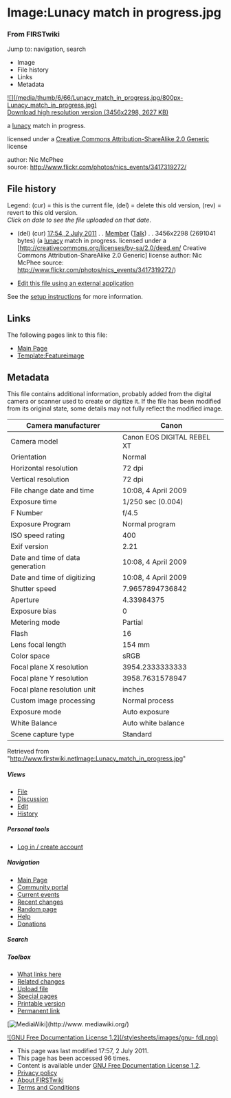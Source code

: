 

# Image:Lunacy match in progress.jpg

### From FIRSTwiki

Jump to: navigation, search

  * Image
  * File history
  * Links
  * Metadata

[![](/media/thumb/6/66/Lunacy_match_in_progress.jpg/800px-
Lunacy_match_in_progress.jpg)](/media/6/66/Lunacy_match_in_progress.jpg)  
[Download high resolution version (3456x2298, 2627
KB)](/media/6/66/Lunacy_match_in_progress.jpg)

a [lunacy](Lunacy "Lunacy" ) match in progress.

licensed under a [Creative Commons Attribution-ShareAlike 2.0
Generic](http://creativecommons.org/licenses/by-sa/2.0/deed.en/
"http://creativecommons.org/licenses/by-sa/2.0/deed.en/" ) license

author: Nic McPhee  
source: <http://www.flickr.com/photos/nics_events/3417319272/>

## File history

Legend: (cur) = this is the current file, (del) = delete this old version,
(rev) = revert to this old version.  
_Click on date to see the file uploaded on that date_.

  * (del) (cur) [17:54, 2 July 2011](/media/6/66/Lunacy_match_in_progress.jpg "/media/6/66/Lunacy match in progress.jpg" ) . . [Member](User:Member "User:Member" ) ([Talk](User_talk:Member "User talk:Member" )) . . 3456x2298 (2691041 bytes) (a [lunacy](Lunacy "Lunacy" ) match in progress. licensed under a [http://creativecommons.org/licenses/by-sa/2.0/deed.en/ Creative Commons Attribution-ShareAlike 2.0 Generic] license author: Nic McPhee source: http://www.flickr.com/photos/nics_events/3417319272/)
  

  * [Edit this file using an external application](/index.php?title=Image:Lunacy_match_in_progress.jpg&action=edit&externaledit=true&mode=file "Image:Lunacy match in progress.jpg" )

See the [setup
instructions](http://meta.wikimedia.org/wiki/Help:External_editors
"http://meta.wikimedia.org/wiki/Help:External_editors" ) for more information.

## Links

The following pages link to this file:

  * [Main Page](Main_Page "Main Page" )
  * [Template:Featureimage](Template:Featureimage "Template:Featureimage" )

## Metadata

This file contains additional information, probably added from the digital
camera or scanner used to create or digitize it. If the file has been modified
from its original state, some details may not fully reflect the modified
image.

Camera manufacturer |  Canon  
---|---  
Camera model |  Canon EOS DIGITAL REBEL XT  
Orientation |  Normal  
Horizontal resolution |  72 dpi  
Vertical resolution |  72 dpi  
File change date and time |  10:08, 4 April 2009  
Exposure time |  1/250 sec (0.004)  
F Number |  f/4.5  
Exposure Program |  Normal program  
ISO speed rating |  400  
Exif version |  2.21  
Date and time of data generation |  10:08, 4 April 2009  
Date and time of digitizing |  10:08, 4 April 2009  
Shutter speed |  7.9657894736842  
Aperture |  4.33984375  
Exposure bias |  0  
Metering mode |  Partial  
Flash |  16  
Lens focal length |  154 mm  
Color space |  sRGB  
Focal plane X resolution |  3954.2333333333  
Focal plane Y resolution |  3958.7631578947  
Focal plane resolution unit |  inches  
Custom image processing |  Normal process  
Exposure mode |  Auto exposure  
White Balance |  Auto white balance  
Scene capture type |  Standard  
  
Retrieved from
"<http://www.firstwiki.netImage:Lunacy_match_in_progress.jpg>"

##### Views

  * [File](Image:Lunacy_match_in_progress.jpg)
  * [Discussion](/index.php?title=Image_talk:Lunacy_match_in_progress.jpg&action=edit)
  * [Edit](/index.php?title=Image:Lunacy_match_in_progress.jpg&action=edit)
  * [History](/index.php?title=Image:Lunacy_match_in_progress.jpg&action=history)

##### Personal tools

  * [Log in / create account](/index.php?title=Special:Userlogin&returnto=Image:Lunacy_match_in_progress.jpg)

[](Main_Page "Main Page" )

##### Navigation

  * [Main Page](Main_Page)
  * [Community portal](FIRSTwiki:Community_portal)
  * [Current events](Current_events)
  * [Recent changes](Special:Recentchanges)
  * [Random page](Special:Random)
  * [Help](FIRSTwiki:Help)
  * [Donations](FIRSTwiki:Site_support)

##### Search



##### Toolbox

  * [What links here](Special:Whatlinkshere/Image:Lunacy_match_in_progress.jpg)
  * [Related changes](Special:Recentchangeslinked/Image:Lunacy_match_in_progress.jpg)
  * [Upload file](Special:Upload)
  * [Special pages](Special:Specialpages)
  * [Printable version](/index.php?title=Image:Lunacy_match_in_progress.jpg&printable=yes)
  * [Permanent link](/index.php?title=Image:Lunacy_match_in_progress.jpg&oldid=80721)

[![MediaWiki](/skins/common/images/poweredby_mediawiki_88x31.png)](http://www.
mediawiki.org/)

[![GNU Free Documentation License 1.2](/stylesheets/images/gnu-
fdl.png)](http://www.gnu.org/copyleft/fdl.html)

  * This page was last modified 17:57, 2 July 2011.
  * This page has been accessed 96 times.
  * Content is available under [GNU Free Documentation License 1.2](http://www.gnu.org/copyleft/fdl.html "http://www.gnu.org/copyleft/fdl.html" ).
  * [Privacy policy](FIRSTwiki:Privacy_policy "FIRSTwiki:Privacy policy" )
  * [About FIRSTwiki](FIRSTwiki:About "FIRSTwiki:About" )
  * [Terms and Conditions](FIRSTwiki:Terms_and_conditions "FIRSTwiki:Terms and conditions" )

